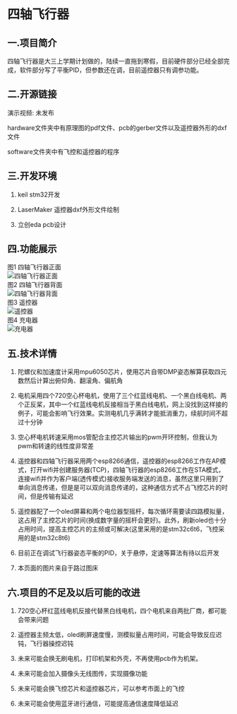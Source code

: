 # 四轴飞行器  
## 一.项目简介
四轴飞行器是大三上学期计划做的，陆续一直拖到寒假，目前硬件部分已经全部完成，软件部分写了平衡PID，但参数还在调，目前遥控器只有调参功能。  
## 二.开源链接
演示视频:  未发布
  
hardware文件夹中有原理图的pdf文件、pcb的gerber文件以及遥控器外形的dxf文件  
  
software文件夹中有飞控和遥控器的程序 
  
## 三.开发环境
1. keil stm32开发  
  
2. LaserMaker  遥控器dxf外形文件绘制  
  
3. 立创eda pcb设计  
  
## 四.功能展示
图1 四轴飞行器正面  
![四轴飞行器正面](https://s4.ax1x.com/2022/03/03/bYSoTI.jpg)  
图2 四轴飞行器背面  
![四轴飞行器背面](https://s4.ax1x.com/2022/03/03/bYSLp8.jpg)  
图3 遥控器  
![遥控器](https://s4.ax1x.com/2022/03/03/bYp9kq.jpg)  
图4 充电器  
![充电器](https://s4.ax1x.com/2022/03/03/bYp11O.jpg)  
 
## 五.技术详情  
1. 陀螺仪和加速度计采用mpu6050芯片，使用芯片自带DMP姿态解算获取四元数然后计算出俯仰角、翻滚角、偏航角
  
2. 电机采用四个720空心杯电机，使用了三个红蓝线电机、一个黑白线电机、两个正反桨，其中一个红蓝线电机反接相当于黑白线电机，网上没找到这样接的例子，可能会影响飞行效果。实测电机几乎满转才能抵消重力，续航时间不超过十分钟  
  
3. 空心杯电机转速采用mos管配合主控芯片输出的pwm开环控制，但我认为pwm和转速的线性度非常差  
  
4. 遥控器和四轴飞行器采用两个esp8266通信，遥控器的esp8266工作在AP模式，打开wifi并创建服务器(TCP)，四轴飞行器的esp8266工作在STA模式，连接wifi并作为客户端(透传模式)接收服务端发送的消息，虽然这里只用到了单向消息传递，但是是可以双向消息传递的，这种通信方式不占飞控芯片的时间，但是传输有延迟  
  
5. 遥控器配了一个oled屏幕和两个电位器型摇杆，每次循环需要读四路模拟量，这占用了主控芯片的时间(换成数字量的摇杆会更好)。此外，刷新oled也十分占用时间，提高主控芯片的主频或可解决(这里采用的是stm32c6t6，飞控采用的是stm32c8t6)  
  
6. 目前正在调试飞行器姿态平衡的PID，关于悬停，定速等算法有待以后开发  
  
7. 本页面的图片来自于路过图床  
  
## 六.项目的不足及以后可能的改进  
1. 720空心杯红蓝线电机反接代替黑白线电机，四个电机来自两批厂商，都可能会带来问题    

2. 遥控器主频太低，oled刷屏速度慢，测模拟量占用时间，可能会导致反应迟钝，飞行器操控迟钝  
  
3. 未来可能会换无刷电机，打印机架和外壳，不再使用pcb作为机架。  
  
4. 未来可能会加入摄像头无线图传，实现摄像功能  
  
5. 未来可能会换飞控芯片和遥控器芯片，可以参考市面上的飞控  

6. 未来可能会使用蓝牙进行通信，可能提高通信速度降低延迟
